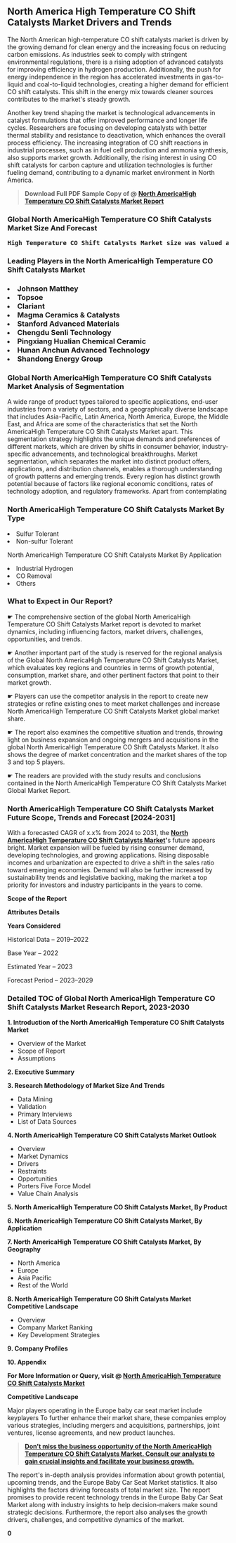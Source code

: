 <p> <h2>North America High Temperature CO Shift Catalysts Market Drivers and Trends</h2><p>The North American high-temperature CO shift catalysts market is driven by the growing demand for clean energy and the increasing focus on reducing carbon emissions. As industries seek to comply with stringent environmental regulations, there is a rising adoption of advanced catalysts for improving efficiency in hydrogen production. Additionally, the push for energy independence in the region has accelerated investments in gas-to-liquid and coal-to-liquid technologies, creating a higher demand for efficient CO shift catalysts. This shift in the energy mix towards cleaner sources contributes to the market's steady growth.</p><p>Another key trend shaping the market is technological advancements in catalyst formulations that offer improved performance and longer life cycles. Researchers are focusing on developing catalysts with better thermal stability and resistance to deactivation, which enhances the overall process efficiency. The increasing integration of CO shift reactions in industrial processes, such as in fuel cell production and ammonia synthesis, also supports market growth. Additionally, the rising interest in using CO shift catalysts for carbon capture and utilization technologies is further fueling demand, contributing to a dynamic market environment in North America.</p></p><blockquote id="" class=""><strong>Download Full PDF Sample Copy of @&nbsp;<a href="https://www.verifiedmarketreports.com/download-sample/?rid=508152&utm_source=GitHub-Jan&utm_medium=290" target="_blank">North AmericaHigh Temperature CO Shift Catalysts Market Report</a>&nbsp;&nbsp;</strong></blockquote><h3 id="" class=""><strong>Global&nbsp;North AmericaHigh Temperature CO Shift Catalysts Market Size And Forecast</strong></h3><pre class="reader-text-block__code-block"><strong>High Temperature CO Shift Catalysts Market size was valued at USD 2.5 Billion in 2022 and is projected to reach USD 3.8 Billion by 2030, growing at a CAGR of 7.5% from 2024 to 2030.</strong></pre><h3 id="" class="">Leading Players in the&nbsp;North AmericaHigh Temperature CO Shift Catalysts Market</h3><h3 class=""></Li><Li>Johnson Matthey</Li><Li> Topsoe</Li><Li> Clariant</Li><Li> Magma Ceramics & Catalysts</Li><Li> Stanford Advanced Materials</Li><Li> Chengdu Senli Technology</Li><Li> Pingxiang Hualian Chemical Ceramic</Li><Li> Hunan Anchun Advanced Technology</Li><Li> Shandong Energy Group</h3><h3 id="" class="">Global&nbsp;North AmericaHigh Temperature CO Shift Catalysts Market Analysis of Segmentation</h3><p id="" class="">A wide range of product types tailored to specific applications, end-user industries from a variety of sectors, and a geographically diverse landscape that includes Asia-Pacific, Latin America, North America, Europe, the Middle East, and Africa are some of the characteristics that set the North AmericaHigh Temperature CO Shift Catalysts Market apart. This segmentation strategy highlights the unique demands and preferences of different markets, which are driven by shifts in consumer behavior, industry-specific advancements, and technological breakthroughs. Market segmentation, which separates the market into distinct product offers, applications, and distribution channels, enables a thorough understanding of growth patterns and emerging trends. Every region has distinct growth potential because of factors like regional economic conditions, rates of technology adoption, and regulatory frameworks. Apart from contemplating</p><h3 id="" class="">North AmericaHigh Temperature CO Shift Catalysts Market&nbsp;By Type</h3><p></Li><Li>Sulfur Tolerant</Li><Li> Non-sulfur Tolerant</p><div class="" data-test-id=""><p>North AmericaHigh Temperature CO Shift Catalysts Market&nbsp;By Application</p></div><p class=""></Li><Li>Industrial Hydrogen</Li><Li> CO Removal</Li><Li> Others</p><div class="" data-test-id=""><h3><span class="">What to Expect in Our Report?</span></h3></div><div class="" data-test-id=""><p><span class="">☛ The comprehensive section of the global North AmericaHigh Temperature CO Shift Catalysts Market report is devoted to market dynamics, including influencing factors, market drivers, challenges, opportunities, and trends.</span></p></div><div class="" data-test-id=""><p><span class="">☛ Another important part of the study is reserved for the regional analysis of the Global North AmericaHigh Temperature CO Shift Catalysts Market, which evaluates key regions and countries in terms of growth potential, consumption, market share, and other pertinent factors that point to their market growth.</span></p></div><div class="" data-test-id=""><p><span class="">☛ Players can use the competitor analysis in the report to create new strategies or refine existing ones to meet market challenges and increase North AmericaHigh Temperature CO Shift Catalysts Market global market share.</span></p></div><div class="" data-test-id=""><p><span class="">☛ The report also examines the competitive situation and trends, throwing light on business expansion and ongoing mergers and acquisitions in the global North AmericaHigh Temperature CO Shift Catalysts Market. It also shows the degree of market concentration and the market shares of the top 3 and top 5 players.</span></p></div><div class="" data-test-id=""><p><span class="">☛ The readers are provided with the study results and conclusions contained in the North AmericaHigh Temperature CO Shift Catalysts Market Global Market Report.</span></p></div><div class="" data-test-id=""><h3><span class="">North AmericaHigh Temperature CO Shift Catalysts Market Future Scope, Trends and Forecast [2024-2031]</span></h3></div><div class="" data-test-id=""><p><span class="">With a forecasted CAGR of x.x% from 2024 to 2031, the <strong><a href="https://www.verifiedmarketreports.com/download-sample/?rid=508152&utm_source=GitHub-Jan&utm_medium=290" target="_blank">North AmericaHigh Temperature CO Shift Catalysts Market</a>'</strong>s future appears bright. Market expansion will be fueled by rising consumer demand, developing technologies, and growing applications. Rising disposable incomes and urbanization are expected to drive a shift in the sales ratio toward emerging economies. Demand will also be further increased by sustainability trends and legislative backing, making the market a top priority for investors and industry participants in the years to come.</span></p><p id="ember66" class="ember-view reader-text-block__paragraph"><strong>Scope of the Report</strong></p><p id="ember67" class="ember-view reader-text-block__paragraph"><strong>Attributes Details</strong></p><p id="ember68" class="ember-view reader-text-block__paragraph"><strong>Years Considered</strong></p><p id="ember69" class="ember-view reader-text-block__paragraph">Historical Data &ndash; 2019&ndash;2022</p><p id="ember70" class="ember-view reader-text-block__paragraph">Base Year &ndash; 2022</p><p id="ember71" class="ember-view reader-text-block__paragraph">Estimated Year &ndash; 2023</p><p id="ember72" class="ember-view reader-text-block__paragraph">Forecast Period &ndash; 2023&ndash;2029</p></div><h3 id="" class="">Detailed TOC of Global North AmericaHigh Temperature CO Shift Catalysts Market Research Report, 2023-2030</h3><p id="" class=""><strong>1. Introduction of the North AmericaHigh Temperature CO Shift Catalysts Market</strong></p><ul><li>Overview of the Market</li><li>Scope of Report</li><li>Assumptions</li></ul><p id="" class=""><strong>2. Executive Summary</strong></p><p id="" class=""><strong>3. Research Methodology of Market Size And Trends</strong></p><ul><li>Data Mining</li><li>Validation</li><li>Primary Interviews</li><li>List of Data Sources</li></ul><p id="" class=""><strong>4. North AmericaHigh Temperature CO Shift Catalysts Market Outlook</strong></p><ul><li>Overview</li><li>Market Dynamics</li><li>Drivers</li><li>Restraints</li><li>Opportunities</li><li>Porters Five Force Model</li><li>Value Chain Analysis</li></ul><p id="" class=""><strong>5. North AmericaHigh Temperature CO Shift Catalysts Market, By Product</strong></p><p id="" class=""><strong>6. North AmericaHigh Temperature CO Shift Catalysts Market, By Application</strong></p><p id="" class=""><strong>7. North AmericaHigh Temperature CO Shift Catalysts Market, By Geography</strong></p><ul><li>North America</li><li>Europe</li><li>Asia Pacific</li><li>Rest of the World</li></ul><p id="" class=""><strong>8. North AmericaHigh Temperature CO Shift Catalysts Market Competitive Landscape</strong></p><ul><li>Overview</li><li>Company Market Ranking</li><li>Key Development Strategies</li></ul><p id="" class=""><strong>9. Company Profiles</strong></p><p id="" class=""><strong>10. Appendix</strong></p><p><strong>For More Information or Query, visit&nbsp;@ <a href="https://www.verifiedmarketreports.com/product/high-temperature-co-shift-catalysts-market/" target="_blank">North AmericaHigh Temperature CO Shift Catalysts Market</a></strong></p><p id="ember61" class="ember-view reader-text-block__paragraph"><strong>Competitive Landscape</strong></p><p id="ember62" class="ember-view reader-text-block__paragraph">Major players operating in the Europe baby car seat market include keyplayers To further enhance their market share, these companies employ various strategies, including mergers and acquisitions, partnerships, joint ventures, license agreements, and new product launches.</p><blockquote id="ember63" class="ember-view reader-text-block__blockquote"><strong><a href="https://www.verifiedmarketreports.com/download-sample/?rid=508152&utm_source=GitHub-Jan&utm_medium=290" target="_blank">Don&rsquo;t miss the business opportunity of the North AmericaHigh Temperature CO Shift Catalysts Market. Consult our analysts to gain crucial insights and facilitate your business growth.</a></strong></blockquote><p id="ember64" class="ember-view reader-text-block__paragraph">The report's in-depth analysis provides information about growth potential, upcoming trends, and the Europe Baby Car Seat Market statistics. It also highlights the factors driving forecasts of total market size. The report promises to provide recent technology trends in the Europe Baby Car Seat Market along with industry insights to help decision-makers make sound strategic decisions. Furthermore, the report also analyses the growth drivers, challenges, and competitive dynamics of the market.</p><p class="ember-view reader-text-block__paragraph"><strong>0</strong></p>
